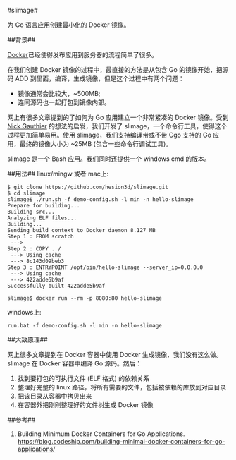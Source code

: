 #slimage#

为 Go 语言应用创建最小化的 Docker 镜像。

##背景##

[Docker](https://www.docker.com/)已经使得发布应用到服务器的流程简单了很多。

在我们创建 Docker 镜像的过程中，最直接的方法是从包含 Go 的镜像开始，把源码 ADD 到里面，编译，生成镜像，但是这个过程中有两个问题：
- 镜像通常会比较大，~500MB;
- 连同源码也一起打包到镜像内部。

网上有很多文章提到的了如何为 Go 应用建立一个非常紧凑的 Docker 镜像。受到 [Nick Gauthier](https://blog.codeship.com/author/nickgauthier/) 的想法的启发，我们开发了 slimage，一个命令行工具，使得这个过程更加简单易用。使用 slimage，我们支持编译带或不带 Cgo 支持的 Go 应用，最终的镜像大小为 ~25MB (包含一些命令行调试工具)。

slimage 是一个 Bash 应用。我们同时还提供一个 windows cmd 的版本。

##用法##
linux/mingw 或者 mac上:
```
$ git clone https://github.com/hesion3d/slimage.git
$ cd slimage
slimage$ ./run.sh -f demo-config.sh -l min -n hello-slimage
Prepare for building...
Building src...
Analyzing ELF files...
Building...
Sending build context to Docker daemon 8.127 MB
Step 1 : FROM scratch
 ---> 
Step 2 : COPY . /
 ---> Using cache
 ---> 8c143d09beb3
Step 3 : ENTRYPOINT /opt/bin/hello-slimage --server_ip=0.0.0.0
 ---> Using cache
 ---> 422adde5b9af
Successfully built 422adde5b9af

slimage$ docker run --rm -p 8080:80 hello-slimage
```

windows上:
```
run.bat -f demo-config.sh -l min -n hello-slimage
```

##大致原理##

网上很多文章提到在 Docker 容器中使用 Docker 生成镜像，我们没有这么做。slimage 在 Docker 容器中编译 Go 源码。然后：

 1. 找到要打包的可执行文件 (ELF 格式) 的依赖关系
 2. 整理好完整的 linux 路径，将所有需要的文件，包括被依赖的库放到对应目录
 3. 把该目录从容器中拷贝出来
 4. 在容器外把刚刚整理好的文件树生成 Docker 镜像

##参考##

1. Building Minimum Docker Containers for Go Applications. https://blog.codeship.com/building-minimal-docker-containers-for-go-applications/
